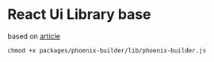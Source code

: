 # React Ui Library base

based on [article](https://dev.to/davixyz/writing-your-first-react-ui-library-part-1-lerna-17kc)

```
chmod +x packages/phoenix-builder/lib/phoenix-builder.js
```
